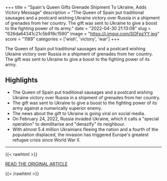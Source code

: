 +++
title = "Spain's Queen Gifts Grenade Shipment To Ukraine, Adds Victory Message"
description = "The Queen of Spain put traditional sausages and a postcard wishing Ukraine victory over Russia in a shipment of grenades from her country. The gift was sent to Ukraine to give a boost to the fighting power of its army."
date = "2022-04-30 21:13:08"
slug = "626da64341c21c5b918c1590"
image = "https://i.imgur.com/SOFpzYY.jpg"
score = "1189"
categories = ['wish', 'victory', 'war']
+++

The Queen of Spain put traditional sausages and a postcard wishing Ukraine victory over Russia in a shipment of grenades from her country. The gift was sent to Ukraine to give a boost to the fighting power of its army.

## Highlights

- The Queen of Spain put traditional sausages and a postcard wishing Ukraine victory over Russia in a shipment of grenades from her country.
- The gift was sent to Ukraine to give a boost to the fighting power of its army against a numerically superior enemy.
- The news about the gift to Ukraine is going viral on social media.
- On February 24, 2022, Russia invaded Ukraine, which it calls a "special operation" to demilitarise and "denazify" its neighbour.
- With almost 5.4 million Ukrainians fleeing the nation and a fourth of the population displaced, the invasion has triggered Europe's greatest refugee crisis since World War II.

---

{{< rawhtml >}}
  <p class="article-category">
    <a target="_blank" href="https://www.ndtv.com/world-news/spains-queen-gifts-grenade-shipment-to-ukraine-adds-victory-message-2934439">READ THE ORIGINAL ARTICLE</a>
  </p>
{{< /rawhtml >}}
